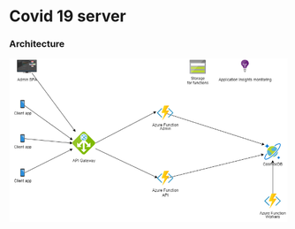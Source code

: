 # Covid 19 server

### Architecture
![alt text](https://github.com/CovidWorld/server/blob/master/Images/Covid%2019%20server%20architecture.png "Architecture")
